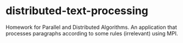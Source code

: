 # distributed-text-processing
Homework for Parallel and Distributed Algorithms. An application that processes paragraphs according to some rules (irrelevant) using MPI.
